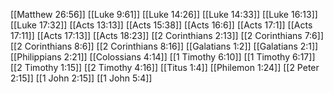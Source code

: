 [[Matthew 26:56]]
[[Luke 9:61]]
[[Luke 14:26]]
[[Luke 14:33]]
[[Luke 16:13]]
[[Luke 17:32]]
[[Acts 13:13]]
[[Acts 15:38]]
[[Acts 16:6]]
[[Acts 17:1]]
[[Acts 17:11]]
[[Acts 17:13]]
[[Acts 18:23]]
[[2 Corinthians 2:13]]
[[2 Corinthians 7:6]]
[[2 Corinthians 8:6]]
[[2 Corinthians 8:16]]
[[Galatians 1:2]]
[[Galatians 2:1]]
[[Philippians 2:21]]
[[Colossians 4:14]]
[[1 Timothy 6:10]]
[[1 Timothy 6:17]]
[[2 Timothy 1:15]]
[[2 Timothy 4:16]]
[[Titus 1:4]]
[[Philemon 1:24]]
[[2 Peter 2:15]]
[[1 John 2:15]]
[[1 John 5:4]]
